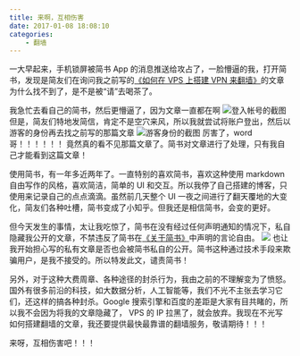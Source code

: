 ```yaml
---
title: 来啊，互相伤害
date: 2017-01-08 18:08:10
categories:
  	- 翻墙
---
```

一大早起来，手机锁屏被简书 App 的消息推送给攻占了，一脸懵逼的我，打开简书，发现是简友们在询问我之前写的[《如何在 VPS 上搭建 VPN 来翻墙》](http://blog.shadark.com/2017/01/08/build-vpn-on-vps/)的文章为什么找不到了，是不是被“请”去喝茶了。

<!-- more -->

我急忙去看自己的简书，然后更懵逼了，因为文章一直都在啊
![登入帐号的截图](http://upload-images.jianshu.io/upload_images/854027-3ff6587dffd741fd.png?imageMogr2/auto-orient/strip%7CimageView2/2/w/1240)
但是，简友们特地发简信，肯定不是空穴来风，所以我就尝试将账户登出，然后以游客的身份再去找之前写的那篇文章
![游客身份的截图](http://upload-images.jianshu.io/upload_images/854027-f1a9de102e93cc57.png?imageMogr2/auto-orient/strip%7CimageView2/2/w/1240)
厉害了，word 哥！！！！！！ 竟然真的看不见那篇文章了。简书对文章进行了处理，只有我自己才能看到这篇文章！

使用简书，有一年多近两年了。一直特别的喜欢简书，喜欢这种使用 markdown 自由写作的风格，喜欢简洁，简单的 UI 和交互。所以我停了自己搭建的博客，只使用来记录自己的点点滴滴。虽然前几天整个 UI 一夜之间进行了翻天覆地的大变化，简友们各种吐槽，简书变成了小知乎。但我还是相信简书，会变的更好。

但今天发生的事情，太让我吃惊了，简书在没有经过任何声明通知的情况下，私自隐藏我公开的文章，不禁违反了简书在[《关于简书》](http://www.jianshu.com/p/esmDq9)中声明的言论自由。
![](http://upload-images.jianshu.io/upload_images/854027-a0411462098d2d35.jpeg?imageMogr2/auto-orient/strip%7CimageView2/2/w/1240)
也让我开始担心写的私有文章是否也会被简书私自的公开。简书这种通过技术手段来欺骗用户，是我不接受的。所以特发此文，谴责简书！

另外，对于这种大费周章、各种途径的封杀行为，我由之前的不理解变为了愤怒。国外有很多前沿的科技，如大数据分析，人工智能等，我们不光不主张去学习它们，还这样的搞各种封杀。Google 搜索引擎和百度的差距是大家有目共睹的，所以我不会因为将我的文章隐藏了， VPS 的 IP 拉黑了，就会放弃。我现在不光写如何搭建翻墙的文章，我还要提供最快最靠谱的翻墙服务，敬请期待！！！

来呀，互相伤害吧！！！